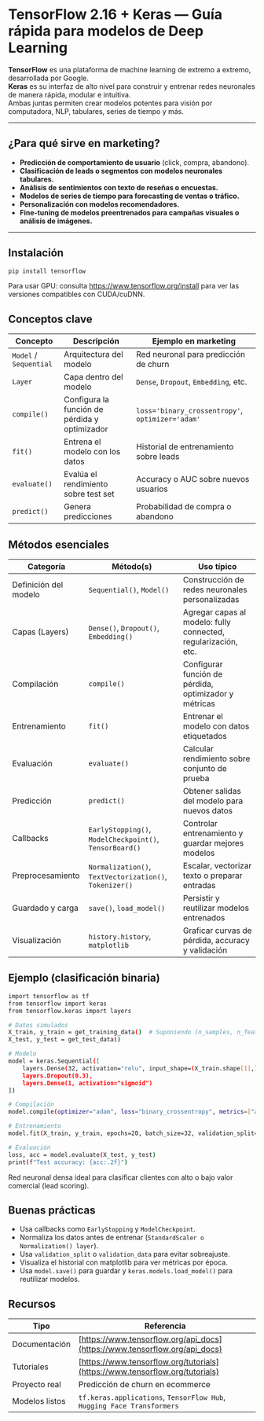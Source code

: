 # TensorFlow 2.16 + Keras — Guía rápida para modelos de Deep Learning

**TensorFlow** es una plataforma de machine learning de extremo a extremo, desarrollada por Google.  
**Keras** es su interfaz de alto nivel para construir y entrenar redes neuronales de manera rápida, modular e intuitiva.  
Ambas juntas permiten crear modelos potentes para visión por computadora, NLP, tabulares, series de tiempo y más.

---

## ¿Para qué sirve en marketing?

* **Predicción de comportamiento de usuario** (click, compra, abandono).  
* **Clasificación de leads o segmentos con modelos neuronales tabulares.**  
* **Análisis de sentimientos con texto de reseñas o encuestas.**  
* **Modelos de series de tiempo para forecasting de ventas o tráfico.**  
* **Personalización con modelos recomendadores.**  
* **Fine-tuning de modelos preentrenados para campañas visuales o análisis de imágenes.**

---

## Instalación

```bash
pip install tensorflow
```

Para usar GPU:
consulta https://www.tensorflow.org/install para ver las versiones compatibles con CUDA/cuDNN.

## Conceptos clave

| Concepto         | Descripción                                     | Ejemplo en marketing                        |
| ---------------- | ----------------------------------------------- | ------------------------------------------- |
| `Model` / `Sequential` | Arquitectura del modelo                | Red neuronal para predicción de churn       |
| `Layer`          | Capa dentro del modelo                         | `Dense`, `Dropout`, `Embedding`, etc.       |
| `compile()`      | Configura la función de pérdida y optimizador  | `loss='binary_crossentropy'`, `optimizer='adam'` |
| `fit()`          | Entrena el modelo con los datos                | Historial de entrenamiento sobre leads      |
| `evaluate()`     | Evalúa el rendimiento sobre test set           | Accuracy o AUC sobre nuevos usuarios        |
| `predict()`      | Genera predicciones                            | Probabilidad de compra o abandono           |

## Métodos esenciales

| Categoría            | Método(s)                                             | Uso típico                                                         |
| -------------------- | ----------------------------------------------------- | ------------------------------------------------------------------ |
| Definición del modelo| `Sequential()`, `Model()`                             | Construcción de redes neuronales personalizadas                   |
| Capas (Layers)       | `Dense()`, `Dropout()`, `Embedding()`                 | Agregar capas al modelo: fully connected, regularización, etc.     |
| Compilación          | `compile()`                                           | Configurar función de pérdida, optimizador y métricas              |
| Entrenamiento        | `fit()`                                               | Entrenar el modelo con datos etiquetados                          |
| Evaluación           | `evaluate()`                                          | Calcular rendimiento sobre conjunto de prueba                      |
| Predicción           | `predict()`                                           | Obtener salidas del modelo para nuevos datos                       |
| Callbacks            | `EarlyStopping()`, `ModelCheckpoint()`, `TensorBoard()`| Controlar entrenamiento y guardar mejores modelos                |
| Preprocesamiento     | `Normalization()`, `TextVectorization()`, `Tokenizer()`| Escalar, vectorizar texto o preparar entradas                     |
| Guardado y carga     | `save()`, `load_model()`                              | Persistir y reutilizar modelos entrenados                         |
| Visualización        | `history.history`, `matplotlib`                      | Graficar curvas de pérdida, accuracy y validación                 |

## Ejemplo (clasificación binaria)

```bash
import tensorflow as tf
from tensorflow import keras
from tensorflow.keras import layers

# Datos simulados
X_train, y_train = get_training_data()  # Suponiendo (n_samples, n_features)
X_test, y_test = get_test_data()

# Modelo
model = keras.Sequential([
    layers.Dense(32, activation="relu", input_shape=(X_train.shape[1],)),
    layers.Dropout(0.3),
    layers.Dense(1, activation="sigmoid")
])

# Compilación
model.compile(optimizer="adam", loss="binary_crossentropy", metrics=["accuracy"])

# Entrenamiento
model.fit(X_train, y_train, epochs=20, batch_size=32, validation_split=0.2)

# Evaluación
loss, acc = model.evaluate(X_test, y_test)
print(f"Test accuracy: {acc:.2f}")
```

Red neuronal densa ideal para clasificar clientes con alto o bajo valor comercial (lead scoring).

## Buenas prácticas
- Usa callbacks como `EarlyStopping` y `ModelCheckpoint`.
- Normaliza los datos antes de entrenar (`StandardScaler o Normalization() layer`).
- Usa `validation_split` o `validation_data` para evitar sobreajuste.
- Visualiza el historial con matplotlib para ver métricas por época.
- Usa `model.save()` para guardar y `keras.models.load_model()` para reutilizar modelos.

## Recursos

| Tipo           | Referencia                                                                         |
| -------------- | ----------------------------------------------------------------------------------- |
| Documentación  | [https://www.tensorflow.org/api_docs](https://www.tensorflow.org/api_docs)         |
| Tutoriales     | [https://www.tensorflow.org/tutorials](https://www.tensorflow.org/tutorials)       |                                 |
| Proyecto real  | Predicción de churn en ecommerce                                                   |
| Modelos listos | `tf.keras.applications`, `TensorFlow Hub`, `Hugging Face Transformers`             |